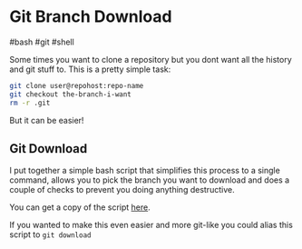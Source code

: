 # Git Branch Download

#bash
#git
#shell

Some times you want to clone a repository but you dont want all the history and git stuff to. This is a pretty simple task:

```bash
git clone user@repohost:repo-name
git checkout the-branch-i-want
rm -r .git
```

But it can be easier!

## Git Download

I put together a simple bash script that simplifies this process to a single command, allows you to pick the branch you want to download and does a couple of checks to prevent you doing anything destructive.

You can get a copy of the script [here](https://github.com/moebrowne/git-download).

If you wanted to make this even easier and more git-like you could alias this script to `git download`

